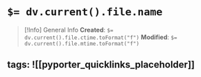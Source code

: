 # `$= dv.current().file.name`

> [!Info] General Info
> **Created**: `$= dv.current().file.ctime.toFormat("f")`
> **Modified**: `$= dv.current().file.mtime.toFormat("f")`

tags: 
![[pyporter_quicklinks_placeholder]]
---
